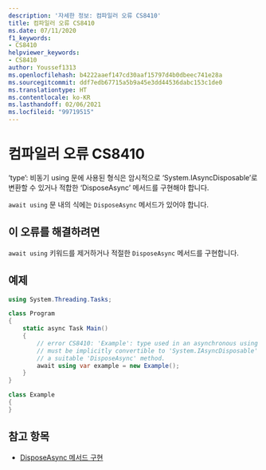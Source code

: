 ```yaml
---
description: '자세한 정보: 컴파일러 오류 CS8410'
title: 컴파일러 오류 CS8410
ms.date: 07/11/2020
f1_keywords:
- CS8410
helpviewer_keywords:
- CS8410
author: Youssef1313
ms.openlocfilehash: b4222aaef147cd30aaf15797d4b0dbeec741e28a
ms.sourcegitcommit: ddf7edb67715a5b9a45e3dd44536dabc153c1de0
ms.translationtype: HT
ms.contentlocale: ko-KR
ms.lasthandoff: 02/06/2021
ms.locfileid: "99719515"
---
```

# <a name="compiler-error-cs8410"></a>컴파일러 오류 CS8410

‘type’: 비동기 using 문에 사용된 형식은 암시적으로 ‘System.IAsyncDisposable’로 변환할 수 있거나 적합한 ‘DisposeAsync’ 메서드를 구현해야 합니다.

`await using` 문 내의 식에는 `DisposeAsync` 메서드가 있어야 합니다.

## <a name="to-correct-this-error"></a>이 오류를 해결하려면

`await using` 키워드를 제거하거나 적절한 `DisposeAsync` 메서드를 구현합니다.

## <a name="example"></a>예제

```csharp
using System.Threading.Tasks;

class Program
{
    static async Task Main()
    {
        // error CS8410: 'Example': type used in an asynchronous using statement
        // must be implicitly convertible to 'System.IAsyncDisposable' or implement
        // a suitable 'DisposeAsync' method.
        await using var example = new Example();
    }
}

class Example
{
}
```

## <a name="see-also"></a>참고 항목

- [DisposeAsync 메서드 구현](../../../standard/garbage-collection/implementing-disposeasync.md)
